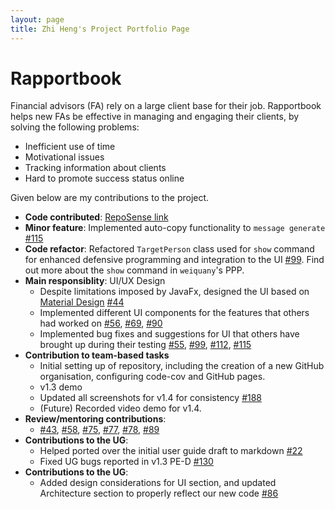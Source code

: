 ```yaml
---
layout: page
title: Zhi Heng's Project Portfolio Page
---
```


# Rapportbook

Financial advisors (FA) rely on a large client base for their job. Rapportbook helps new FAs be effective in managing and engaging their clients, by solving the following problems:
- Inefficient use of time
- Motivational issues
- Tracking information about clients
- Hard to promote success status online

Given below are my contributions to the project.

- **Code contributed**: [RepoSense link](https://nus-cs2103-ay2223s1.github.io/tp-dashboard/?search=polygonalr&breakdown=true&sort=groupTitle&sortWithin=title&since=2022-09-16&timeframe=commit&mergegroup=&groupSelect=groupByRepos&checkedFileTypes=docs~functional-code~test-code~other)
- **Minor feature**: Implemented auto-copy functionality to `message generate` [#115](https://github.com/AY2223S1-CS2103T-T13-2/tp/pull/115)
- **Code refactor**: Refactored `TargetPerson` class used for `show` command for enhanced defensive programming and integration to the UI [#99](https://github.com/AY2223S1-CS2103T-T13-2/tp/pull/99). Find out more about the `show` command in `weiquany`'s PPP.
- **Main responsiblity**: UI/UX Design
  - Despite limitations imposed by JavaFx, designed the UI based on [Material Design](https://m2.material.io/design) [#44](https://github.com/AY2223S1-CS2103T-T13-2/tp/pull/44)
  - Implemented different UI components for the features that others had worked on [#56](https://github.com/AY2223S1-CS2103T-T13-2/tp/pull/56), [#69](https://github.com/AY2223S1-CS2103T-T13-2/tp/pull/69), [#90](https://github.com/AY2223S1-CS2103T-T13-2/tp/pull/90)
  - Implemented bug fixes and suggestions for UI that others have brought up during their testing [#55](https://github.com/AY2223S1-CS2103T-T13-2/tp/pull/55), [#99](https://github.com/AY2223S1-CS2103T-T13-2/tp/pull/188), [#112](https://github.com/AY2223S1-CS2103T-T13-2/tp/pull/112), [#115](https://github.com/AY2223S1-CS2103T-T13-2/tp/pull/115)
- **Contribution to team-based tasks**
  - Initial setting up of repository, including the creation of a new GitHub organisation, configuring code-cov and GitHub pages.
  - v1.3 demo
  - Updated all screenshots for v1.4 for consistency [#188](https://github.com/AY2223S1-CS2103T-T13-2/tp/pull/188)
  - (Future) Recorded video demo for v1.4.
- **Review/mentoring contributions**:
  - [#43](https://github.com/AY2223S1-CS2103T-T13-2/tp/pull/43), [#58](https://github.com/AY2223S1-CS2103T-T13-2/tp/pull/58), [#75](https://github.com/AY2223S1-CS2103T-T13-2/tp/pull/75), [#77](https://github.com/AY2223S1-CS2103T-T13-2/tp/pull/77), [#78](https://github.com/AY2223S1-CS2103T-T13-2/tp/pull/78), [#89](https://github.com/AY2223S1-CS2103T-T13-2/tp/pull/89)
- **Contributions to the UG**:
  - Helped ported over the initial user guide draft to markdown [#22](https://github.com/AY2223S1-CS2103T-T13-2/tp/pull/22)
  - Fixed UG bugs reported in v1.3 PE-D [#130](https://github.com/AY2223S1-CS2103T-T13-2/tp/pull/130)
- **Contributions to the UG**:
  - Added design considerations for UI section, and updated Architecture section to properly reflect our new code [#86](https://github.com/AY2223S1-CS2103T-T13-2/tp/pull/86)
